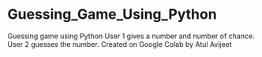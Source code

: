 # Guessing_Game_Using_Python
Guessing game using Python
User 1 gives a number and number of chance.
User 2 guesses the number.
Created on Google Colab by Atul Avijeet
